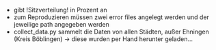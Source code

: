 - gibt !Sitzverteilung! in Prozent an
- zum Reproduzieren müssen zwei error files angelegt werden und der jeweilige path angegeben werden
- collect_data.py sammelt die Daten von allen Städten, außer Ehningen (Kreis Böblingen) -> diese wurden per Hand herunter geladen...  

